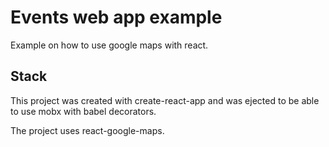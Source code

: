 # Events web app example

Example on how to use google maps with react.

## Stack

This project was created with create-react-app and was ejected to be able to use mobx with babel decorators.

The project uses react-google-maps.

